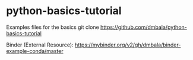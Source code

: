 # python-basics-tutorial
Examples files for the basics
git clone https://github.com/dmbala/python-basics-tutorial

Binder (External Resource):
https://mybinder.org/v2/gh/dmbala/binder-example-conda/master


